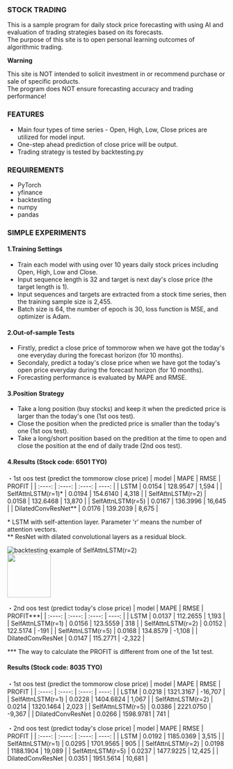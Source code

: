 ### STOCK TRADING
This is a sample program for daily stock price forecasting with using AI and evaluation of trading strategies based on its forecasts.
<br>
The purpose of this site is to open personal learning outcomes of algorithmic trading.


**Warning**

This site is NOT intended to solicit investment in or recommend purchase or sale of specific products. 
<br>
The program does NOT ensure forecasting accuracy and trading performance!


### FEATURES
* Main four types of time series - Open, High, Low, Close prices are utilized for model input.
* One-step ahead prediction of close price will be output.
* Trading strategy is tested by backtesting.py

### REQUIREMENTS
* PyTorch
* yfinance
* backtesting
* numpy
* pandas

### SIMPLE EXPERIMENTS
#### 1.Training Settings
* Train each model with using over 10 years daily stock prices including Open, High, Low and Close.
* Input sequence length is 32 and target is next day's close price (the target length is 1).
* Input sequences and targets are extracted from a stock time series, then the training sample size is 2,455.
* Batch size is 64, the number of epoch is 30, loss function is MSE, and optimizer is Adam.
#### 2.Out-of-sample Tests
* Firstly, predict a close price of tommorow when we have got the today's one everyday during the forecast horizon (for 10 months).
* Secondaly, predict a today's close price when we have got the today's open price everyday during the forecast horizon (for 10 months).  
* Forecasting performance is evaluated by MAPE and RMSE.
#### 3.Position Strategy
* Take a long position (buy stocks) and keep it when the predicted price is larger than the today's one (1st oos test).
* Close the position when the predicted price is smaller than the today's one (1st oos test).
* Take a long/short position based on the predition at the time to open and close the position at the end of daily trade (2nd oos test).  

#### 4.Results (Stock code: 6501 TYO)
・1st oos test (predict the tommorow close price)
|  model               |  MAPE  |  RMSE    |  PROFIT   |
|  :----:              | :----: | :----:   |   ----:   |
|  LSTM                | 0.0154 | 128.9547 |   1,594   |
|  SelfAttnLSTM(r=1)*  | 0.0194 | 154.6140 |   4,318   |
|  SelfAttnLSTM(r=2)   | 0.0158 | 132.6468 |   13,870  |
|  SelfAttnLSTM(r=5)   | 0.0167 | 136.3996 |   16,645  |
|  DilatedConvResNet** | 0.0176 | 139.2039 |   8,675   |

\* LSTM with self-attention layer. Parameter 'r' means the number of attention vectors.
<br>
** ResNet with dilated convolutional layers as a residual block. 

![backtesting example of SelfAttnLSTM(r=2)](https://github.com/SatoshiMuna/stocktrading/blob/main/SelfAttnLSTM(r%3D2).png)
<br>
<img width="100" src="https://github.com/SatoshiMuna/stocktrading/blob/main/SelfAttnLSTM(r%3D2).png">

・2nd oos test  (predict today's close price)
|  model               |  MAPE  |  RMSE    |  PROFIT***|
|  :----:              | :----: | :----:   |   ----:   |
|  LSTM                | 0.0137 | 112.2655 |   1,193   |
|  SelfAttnLSTM(r=1)   | 0.0156 | 123.5559 |     318   |
|  SelfAttnLSTM(r=2)   | 0.0152 | 122.5174 |    -191   |
|  SelfAttnLSTM(r=5)   | 0.0168 | 134.8579 |  -1,108   |
|  DilatedConvResNet   | 0.0147 | 115.2771 |  -2,322   |

*** The way to calculate the PROFIT is different from one of the 1st test. 

#### Results (Stock code: 8035 TYO)
・1st oos test (predict the tommorow close price)
|  model               |  MAPE  |  RMSE     |  PROFIT   |
|  :----:              | :----: |  :----:   |   ----:   |
|  LSTM                | 0.0218 | 1321.3167 |  -16,707  |
|  SelfAttnLSTM(r=1)   | 0.0228 | 1404.6824 |    1,067  |
|  SelfAttnLSTM(r=2)   | 0.0214 | 1320.1464 |    2,023  |
|  SelfAttnLSTM(r=5)   | 0.0386 | 2221.0750 |   -9,367  |
|  DilatedConvResNet   | 0.0266 | 1598.9781 |      741  |

・2nd oos test  (predict today's close price)
|  model               |  MAPE  |  RMSE     |  PROFIT   |
|  :----:              | :----: |  :----:   |   ----:   |
|  LSTM                | 0.0192 | 1185.0369 |   3,515   |
|  SelfAttnLSTM(r=1)   | 0.0295 | 1701.9565 |     905   |
|  SelfAttnLSTM(r=2)   | 0.0198 | 1188.1904 |  19,089   |
|  SelfAttnLSTM(r=5)   | 0.0237 | 1477.9225 |  12,425   |
|  DilatedConvResNet   | 0.0351 | 1951.5614 |  10,681   |

